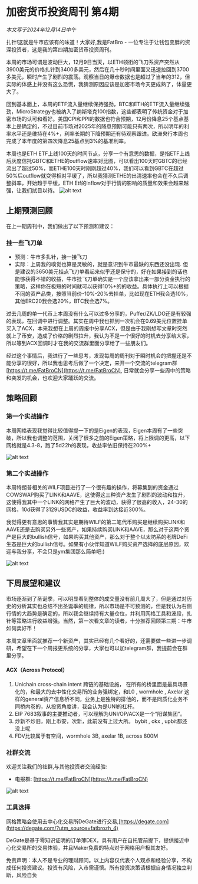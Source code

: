 # 加密货币投资周刊 第4期

_本文写于2024年12月14日中午_

扎针!这就是牛市应该有的味道！大家好,我是FatBro - 一位专注于让钱包变胖的资深投资者，这是我的第四期加密货币投资周刊。

本周的市场可谓是波动巨大，12月9日当天，以ETH领衔的飞刀系资产突然从3900美元的价格扎针到3400多美元，然后在几十秒时间里面又迅速拉回到3700多美元，瞬时产生了剧烈的震荡。观察当日的爆仓数据也是超过了当年的312，但实际的体感上并没有这么恐慌，我猜测原因应该是加密市场今天更成熟了，体量更大了。

回到基本面上，本周的ETF流入量继续保持强劲，BTC和ETH的ETF流入量继续强劲，MicroStrategy也被纳入了纳斯塔克100指数，这些都表明了传统资金对于加密市场的认可和看好。美国CPI和PPI的数据也符合预期，12月份降息25个基点基本上是确定的，不过目前市场对2025年的降息预期可能只有两次，所以明年的利率水平还是维持在4%+，利率长期的下降预期还有待观察跟进。欧洲央行本周也完成了本年度的第四次降息25基点到3%的基准利率。

本周也是ETH ETF上线100天的时间节点，分享一个有意思的数据，是指ETF上线后灰度信托GBTC和ETHE的outflow速率对比图，可以看出100天时GBTC的已经流出了超过50%，而ETHE100天时刚刚超过40%，我们可以看到GBTC在超过50%后outflow就变得相对平缓了，所以我猜测ETHE的出清速率也会在不久后调整斜率，开始趋于平缓，ETH Etf的inflow对于行情的影响的质量和效果会越来越强，让我们拭目以待。
![alt text](image-1.png)

## 上期预测回顾

在上一期周刊中，我们做出了以下预测和建议：

### 挂一些飞刀单
   - 预测：牛市多扎针，接一接飞刀
   - 实际：上周我的嗅觉也算是灵敏的，就是意识到牛市最缺的东西还没出现. 但是建议的3650美元挂点飞刀单看起来似乎还是保守的，好在如果接到的话也能够获得不错的收益，牛市挂飞刀单确实是一个应该拿出来一部分资金执行的策略，这样你在极短的时间就可以获得10%+的的收益。具体执行上可以根据不同的资产品类，按照当前价-10%-20%去挂单，比如现在ETH我会选10%，其他ERC20我会选20%，BTC我会选7%。

过去几周的单一代币上本周没有什么可以过多分享的，Puffer/ZK/LDO还是有较强的表现，在回调中进行调整。其实在周中我也抓到一次机会在0.69美元位置挂单买入了ACX，本来我想在上周的周报中分享ACX，但是由于我刚想写文章时突然就上了币安，造成了价格的剧烈拉升，我认为不是一个很好的时机去分享给大家，所以等到ACX回调时才在我的交流群里面分享给了一些朋友们。

经过这个事情后，我进行了一些思考，发现每周的周刊对于瞬时机会的把握还是不能分享的很好，所以我也思考后做了一个决定，来开一个交流的telegram群 [https://t.me/FatBroCN](https://t.me/FatBroCN), 日常就会分享一些周中的策略和突发的机会，也欢迎大家踊跃的交流。


## 策略回顾

### 第一个实战操作
本周网格表现我觉得比较值得提一下的是Eigen的表现，Eigen本周有了一些突破，所以我也调整的范围，关闭了很多之前的Eigen策略，将上限调的更高，以下网格就是4.3-8，跑了5d22h的表现，收益率依旧保持在200%+

![alt text](image-2.png)

### 第二个实战操作
本周特朗普相关的WILF项目进行了一个很有趣的操作，将募集到的资金通过COWSWAP购买了LINK和AAVE，这使得这三种资产发生了剧烈的波动和拉升，这使得我其中一个LINK的网格产生了巨大的波动，获得了很高的收入，24-30的网格，10d获得了3129USDC的收益，收益率到达接近300%。 

我觉得更有意思的事情我其实是期待WILF的第二笔代币购买是继续购买LINK和AAVE还是去购买另外一些资产，如果持续购买LINK和AAVE，那么对于这两个资产是巨大的bullish信号，如果购买其他资产，那么对于整个以太坊系的老牌DeFi生态是巨大的bullish信号。如果有小伙伴知道WILF购买资产选择的底层原因，欢迎与我分享，不会只是ym集团那么简单吧:)

![alt text](image-3.png)


## 下周展望和建议
市场逐渐到了圣诞季，可以明显看到整体的成交量没有前几周大了，但是通过对历史的分析其实也总结不出圣诞季的规律，所以市场是不可预测的，但是我认为右侧行情的大趋势是确定的，所以我会继续持有大量仓位，并利用网格工具和波段，扎针等策略进行收益增强。当然，第一次看文章的读者，十分推荐回顾第三期：牛市如何卖好币！

本周文章里面就推荐一个新资产，其实已经有几个看好的，还需要做一些进一步调研，希望在下一个周报更系统的分享，大家也可以加telegram群，我提前会在群里分享。

#### ACX（Across Protocol）
1. Unichain cross-chain intent 跨链的基础设施， 在所有的桥里面是最具场景化的，和最大的去中性化交易所的业务强绑定，和L0 , wormhole , Axelar 这样的general资产信息桥不同，业务上是独特的排他的，而不是同质化业务不同桥内卷的，从投资角度讲，我会认为是UNI的杠杆。
2. EIP 7683叙事的主要推动者，可以理解为UNI/OP/ACX是一个“阳谋集团”。
3. 炒新不炒旧，刚上币安，次新，此前没有上过大所。 bybit , okx , upbit都还没上呢
4. FDV比较属于有空间，wormhole 3B, axelar 1B, across 800M


### 社群交流
欢迎关注我们的社群,与其他投资者交流经验:
- 电报群: [https://t.me/FatBroCN](https://t.me/FatBroCN)

![alt text](image.png)

### 工具选择
网格策略会使用去中心化交易所DeGate进行交易,[https://degate.com](https://degate.com/?utm_source=fatbrozh_4)

DeGate是基于零知识证明的订单薄DEX，具有用户在自托管前提下，提供接近中心化交易所的交易体验，并且Maker免费的特点对于网格用户极其友好。

免责声明：本人不是专业的理财顾问。以上内容仅代表个人观点和经验分享，不构成任何投资建议。投资有风险，入市需谨慎。所有投资决策请根据自身情况独立判断，风险自负
